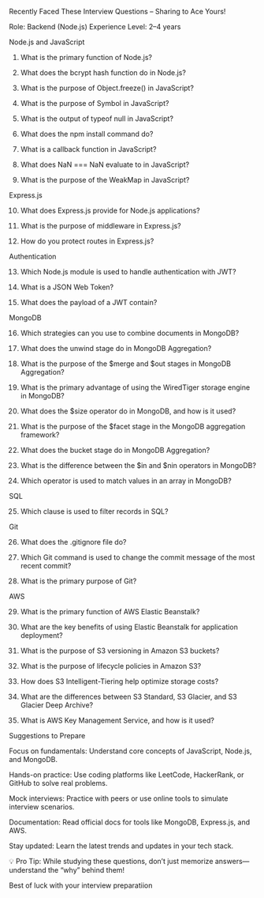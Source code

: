 Recently Faced These Interview Questions – Sharing to Ace Yours!


Role: Backend (Node.js)
Experience Level: 2–4 years


Node.js and JavaScript

1. What is the primary function of Node.js?

2. What does the bcrypt hash function do in Node.js?

3. What is the purpose of Object.freeze() in JavaScript?

4. What is the purpose of Symbol in JavaScript?

5. What is the output of typeof null in JavaScript?

6. What does the npm install command do?

7. What is a callback function in JavaScript?

8. What does NaN === NaN evaluate to in JavaScript?

9. What is the purpose of the WeakMap in JavaScript?


Express.js

10. What does Express.js provide for Node.js applications?

11. What is the purpose of middleware in Express.js?

12. How do you protect routes in Express.js?


Authentication

13. Which Node.js module is used to handle authentication with JWT?

14. What is a JSON Web Token?

15. What does the payload of a JWT contain?

MongoDB

16. Which strategies can you use to combine documents in MongoDB?

17. What does the unwind stage do in MongoDB Aggregation?

18. What is the purpose of the $merge and $out stages in MongoDB Aggregation?

19. What is the primary advantage of using the WiredTiger storage engine in MongoDB?

20. What does the $size operator do in MongoDB, and how is it used?

21. What is the purpose of the $facet stage in the MongoDB aggregation framework?

22. What does the bucket stage do in MongoDB Aggregation?

23. What is the difference between the $in and $nin operators in MongoDB?

24. Which operator is used to match values in an array in MongoDB?

SQL

25. Which clause is used to filter records in SQL?

Git

26. What does the .gitignore file do?

27. Which Git command is used to change the commit message of the most recent commit?

28. What is the primary purpose of Git?

AWS

29. What is the primary function of AWS Elastic Beanstalk?

30. What are the key benefits of using Elastic Beanstalk for application deployment?

31. What is the purpose of S3 versioning in Amazon S3 buckets?

32. What is the purpose of lifecycle policies in Amazon S3?

33. How does S3 Intelligent-Tiering help optimize storage costs?

34. What are the differences between S3 Standard, S3 Glacier, and S3 Glacier Deep Archive?

35. What is AWS Key Management Service, and how is it used?

Suggestions to Prepare

Focus on fundamentals: Understand core concepts of JavaScript, Node.js, and MongoDB.

Hands-on practice: Use coding platforms like LeetCode, HackerRank, or GitHub to solve real problems.

Mock interviews: Practice with peers or use online tools to simulate interview scenarios.

Documentation: Read official docs for tools like MongoDB, Express.js, and AWS.

Stay updated: Learn the latest trends and updates in your tech stack.


💡 Pro Tip: While studying these questions, don’t just memorize answers—understand the “why” behind them!

Best of luck with your interview preparatiion
